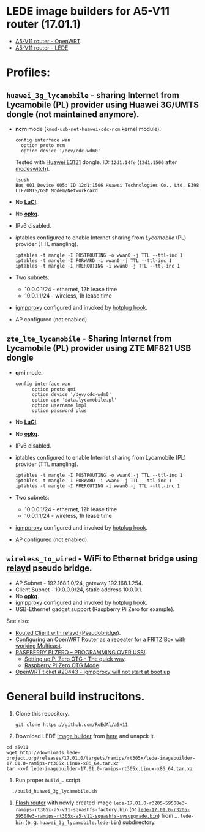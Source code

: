 # LEDE image builders for A5-V11 router (17.01.1)

* [A5-V11 router - OpenWRT](http://wiki.openwrt.org/toh/unbranded/a5-v11).
* [A5-V11 router - LEDE](http://lede-project.org/toh/hwdata/other/other_a5-v11)

# Profiles:

## `huawei_3g_lycamobile` - sharing Internet from Lycamobile (PL) provider using Huawei 3G/UMTS dongle (not maintained anymore).

* **ncm** mode  (```kmod-usb-net-huawei-cdc-ncm``` kernel module).

  ````
  config interface wan
	option proto ncm
	option device '/dev/cdc-wdm0'
  ````
  
  Tested with [Huawei E3131](http://consumer.huawei.com/en/mobile-broadband/dongles/features/e3131-en.htm) dongle.
  ID: ```12d1:14fe``` (```12d1:1506``` after [modeswitch](http://wiki.openwrt.org/doc/recipes/3gdongle#switching_usb_mode)).
  
   ```
   lsusb
   Bus 001 Device 005: ID 12d1:1506 Huawei Technologies Co., Ltd. E398 LTE/UMTS/GSM Modem/Networkcard
   ```
* No [**LuCI**](http://wiki.openwrt.org/doc/howto/luci.essentials).
* No [**opkg**](http://wiki.openwrt.org/doc/techref/opkg).
* IPv6 disabled.
* iptables configured to enable Internet sharing from *Lycamobile* (PL) provider (TTL mangling).

  ````
  iptables -t mangle -I POSTROUTING -o wwan0 -j TTL --ttl-inc 1
  iptables -t mangle -I FORWARD -i wwan0 -j TTL --ttl-inc 1
  iptables -t mangle -I PREROUTING -i wwan0 -j TTL --ttl-inc 1
  ````
* Two subnets:
  * 10.0.0.1/24 - ethernet, 12h lease time
  * 10.0.1.1/24 - wireless, 1h lease time
* [igmpproxy](http://wiki.openwrt.org/doc/howto/udp_multicast) configured and invoked by [hotplug hook](http://dev.openwrt.org/ticket/20443).
* AP configured (not enabled).

## `zte_lte_lycamobile` - Sharing Internet from Lycamobile (PL) provider using ZTE MF821 USB dongle

* **qmi** mode.

  ````
  config interface wan
        option proto qmi
        option device '/dev/cdc-wdm0'
        option apn 'data.lycamobile.pl'
        option username lmpl
        option password plus
  ````
* No [**LuCI**](http://wiki.openwrt.org/doc/howto/luci.essentials).
* No [**opkg**](http://wiki.openwrt.org/doc/techref/opkg).
* IPv6 disabled.
* iptables configured to enable Internet sharing from Lycamobile (PL) provider (TTL mangling).

  ````
  iptables -t mangle -I POSTROUTING -o wwan0 -j TTL --ttl-inc 1
  iptables -t mangle -I FORWARD -i wwan0 -j TTL --ttl-inc 1
  iptables -t mangle -I PREROUTING -i wwan0 -j TTL --ttl-inc 1
  ````
* Two subnets:
  * 10.0.0.1/24 - ethernet, 12h lease time
  * 10.0.1.1/24 - wireless, 1h lease time
* [igmpproxy](http://wiki.openwrt.org/doc/howto/udp_multicast) configured and invoked by [hotplug hook](http://dev.openwrt.org/ticket/20443).
* AP configured (not enabled).

## `wireless_to_wired` - WiFi to Ethernet bridge using [relayd](https://wiki.openwrt.org/doc/uci/network#protocol_relay_relayd_pseudo_bridge) pseudo bridge.

* AP Subnet - 192.168.1.0/24, gateway 192.168.1.254.
* Client Subnet - 10.0.0.0/24, static address 10.0.0.1.
* No [**opkg**](http://wiki.openwrt.org/doc/techref/opkg).
* [igmpproxy](http://wiki.openwrt.org/doc/howto/udp_multicast) configured and invoked by [hotplug hook](http://dev.openwrt.org/ticket/20443).
* USB-Ethernet gadget support (Raspberry Pi Zero for example).

See also:

* [Routed Client with relayd (Pseudobridge)](http://wiki.openwrt.org/doc/recipes/relayclient).
* [Configuring an OpenWRT Router as a repeater for a FRITZ!Box with working Multicast](http://juliank.wordpress.com/2014/08/07/configuring-an-openwrt-router-as-a-repeater-for-a-fritzbox-with-working-multicast).
* [RASPBERRY PI ZERO – PROGRAMMING OVER USB!](http://blog.gbaman.info/?p=699).
    * [Setting up Pi Zero OTG - The quick way](http://gist.github.com/gbaman/975e2db164b3ca2b51ae11e45e8fd40a).
    * [Raspberry Pi Zero OTG Mode](http://gist.github.com/gbaman/50b6cca61dd1c3f88f41).
* [OpenWRT ticket #20443 - igmpproxy will not start at boot up](http://dev.openwrt.org/ticket/20443)


# General build instrucitons.
1. Clone this repository.

   ```
   git clone https://github.com/RoEdAl/a5v11
   ```
1. Download LEDE [image builder](http://lede-project.org/docs/user-guide/imagebuilder) from 
   [here](http://downloads.lede-project.org/releases/17.01.0/targets/ramips/rt305x/lede-imagebuilder-17.01.0-ramips-rt305x.Linux-x86_64.tar.xz) and unapck it.

  ```
  cd a5v11
  wget http://downloads.lede-project.org/releases/17.01.0/targets/ramips/rt305x/lede-imagebuilder-17.01.0-ramips-rt305x.Linux-x86_64.tar.xz
  tar -xvf lede-imagebuilder-17.01.0-ramips-rt305x.Linux-x86_64.tar.xz
  ```
1. Run proper ```build_…``` script. 

  ```
    ./build_huawei_3g_lycamobile.sh
  ```
1. [Flash router](http://wiki.openwrt.org/doc/howto/generic.flashing) with newly created image
   ```lede-17.01.0-r3205-59508e3-ramips-rt305x-a5-v11-squashfs-factory.bin``` (or 
[```lede-17.01.0-r3205-59508e3-ramips-rt305x-a5-v11-squashfs-sysupgrade.bin```](http://wiki.openwrt.org/doc/howto/generic.sysupgrade))
   from ```….lede-bin``` (e. g. ```huawei_3g_lycamobile.lede-bin```) subdirectory.


